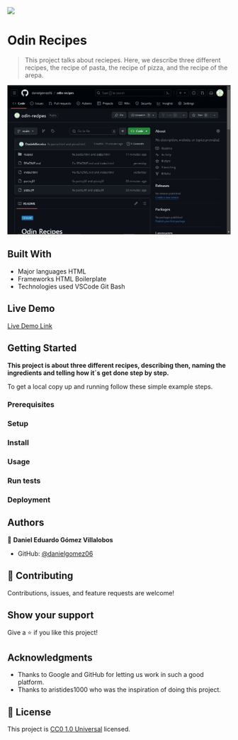![](https://img.shields.io/badge/Uneweb-blue)

# Odin Recipes

> This project talks about reciepes. Here, we describe three different recipes, the recipe of pasta, the recipe of pizza, and the recipe of the arepa.

![screenshot](screenshot.png)

## Built With

- Major languages
HTML
- Frameworks
HTML Boilerplate
- Technologies used
VSCode
Git Bash

## Live Demo

[Live Demo Link](https://livedemo.com)


## Getting Started

**This project is about three different recipes, describing then, naming the ingredients and telling how it´s get done step by step.**

To get a local copy up and running follow these simple example steps.

### Prerequisites

### Setup

### Install

### Usage

### Run tests

### Deployment



## Authors

👤 **Daniel Eduardo Gómez Villalobos**

- GitHub: [@danielgomez06](https://github.com/danielgomez06)

## 🤝 Contributing

Contributions, issues, and feature requests are welcome!

## Show your support
 
Give a ⭐️ if you like this project!

## Acknowledgments

- Thanks to Google and GitHub for letting us work in such a good platform.
- Thanks to aristides1000 who was the inspiration of doing this project.

## 📝 License

This project is [CC0 1.0 Universal](LICENSE) licensed.
